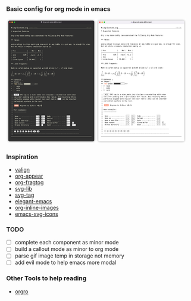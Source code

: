 ### Basic config for org mode in emacs

<img src="imgs/elegant-dark.png" width="48%"><img src="imgs/elegant-light.png" width="48%">


### Inspiration

- [valign](https://github.com/casouri/valign)
- [org-appear](https://github.com/awth13/org-appear)
- [org-fragtog](https://github.com/io12/org-fragtog)
- [svg-lib](https://github.com/rougier/svg-lib)
- [svg-tag](https://github.com/rougier/svg-tag-mode)
- [elegant-emacs](https://github.com/rougier/elegant-emacs)
- [org-inline-images](./lisp/org-inline-image.el)
- [emacs-svg-icons](https://github.com/rougier/emacs-svg-icon)

### TODO

- [ ] complete each component as minor mode
- [ ] build a callout mode as minor to org mode
- [ ] parse gif image temp in storage not memory 
- [ ] add evil mode to help emacs more modal

### Other Tools to help reading

- [orgro](https://github.com/luk3ya0/orgro)
